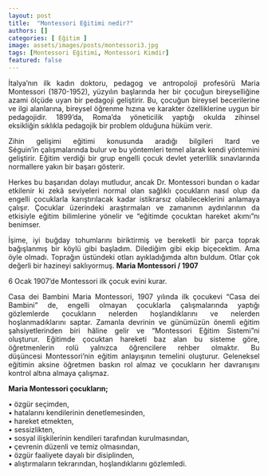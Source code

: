 ```yaml
---
layout: post
title:  "Montessori Eğitimi nedir?"
authors: []
categories: [ Eğitim ]
image: assets/images/posts/montessori3.jpg
tags: [Montessori Eğitimi, Montessori Kimdir]
featured: false
---
```

<p style="text-align: justify;">
  İtalya’nın ilk kadın doktoru, pedagog ve antropoloji profesörü Maria Montessori (1870-1952), yüzyılın başlarında her bir çocuğun bireyselliğine azami ölçüde uyan bir pedagoji geliştirir. Bu, çocuğun bireysel becerilerine ve ilgi alanlarına, bireysel öğrenme hızına ve karakter özelliklerine uygun bir pedagojidir. 1899’da, Roma’da yöneticilik yaptığı okulda zihinsel eksikliğin sıklıkla pedagojik bir problem olduğuna hüküm verir.
</p>

<p style="text-align: justify;">
  Zihin gelişimi eğitimi konusunda aradığı bilgileri Itard ve Séguin’in çalışmalarında bulur ve bu yöntemleri temel alarak kendi yöntemini geliştirir. Eğitim verdiği bir grup engelli çocuk devlet yeterlilik sınavlarında normallere yakın bir başarı gösterir.
</p>

<p style="text-align: justify;">
  Herkes bu başarıdan dolayı mutludur, ancak Dr. Montessori bundan o kadar etkilenir ki zekâ seviyeleri normal olan sağlıklı çocukların nasıl olup da engelli çocuklarla karıştırılacak kadar istikrarsız olabileceklerini anlamaya çalışır. Çocuklar üzerindeki araştırmaları ve zamanının aydınlarının da etkisiyle eğitim bilimlerine yönelir ve “eğitimde çocuktan hareket akımı”nı benimser.
</p>

<p style="text-align: justify;">
  İşime, iyi buğday tohumlarını biriktirmiş ve bereketli bir parça toprak bağışlanmış bir köylü gibi başladım. Dilediğim gibi ekip biçecektim. Ama öyle olmadı. Toprağın üstündeki otları ayıkladığımda altın buldum. Otlar çok değerli bir hazineyi saklıyormuş. <strong>Maria Montessori / 1907</strong>
</p>

<p style="text-align: justify;">
  6 Ocak 1907’de Montessori ilk çocuk evini kurar.
</p>

<p style="text-align: justify;">
  Casa dei Bambini Maria Montessori, 1907 yılında ilk çocukevi “Casa dei Bambini” de, engelli olmayan çocuklarla çalışmalarında yaptığı gözlemlerde çocukların nelerden hoşlandıklarını ve nelerden hoşlanmadıklarını saptar. Zamanla devrinin ve günümüzün önemli eğitim şahsiyetlerinden biri hâline gelir ve “Montessori Eğitim Sistemi”ni oluşturur. Eğitimde çocuktan hareketi baz alan bu sisteme göre, öğretmenlerin rolü yalnızca öğrencilere rehber olmaktır. Bu düşüncesi Montessori’nin eğitim anlayışının temelini oluşturur. Geleneksel eğitimin aksine öğretmen baskın rol almaz ve çocukların her davranışını kontrol altına almaya çalışmaz.
</p>

<p style="text-align: justify;">
  <strong>Maria Montessori çocukların;</strong>
</p>

<p style="text-align: justify;">
  • özgür seçimden,<br /> • hatalarını kendilerinin denetlemesinden,<br /> • hareket etmekten,<br /> • sessizlikten,<br /> • sosyal ilişkilerinin kendileri tarafından kurulmasından,<br /> • çevrenin düzenli ve temiz olmasından,<br /> • özgür faaliyete dayalı bir disiplinden,<br /> • alıştırmaların tekrarından, hoşlandıklarını gözlemledi.
</p>
